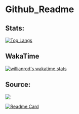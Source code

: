 # Github_Readme
## Stats:

[![Top Langs](https://github-readme-stats.vercel.app/api/top-langs/?username=Omars32&layout=default&langs_count=3)](https://github.com/anuraghazra/github-readme-stats)


## WakaTime
[![willianrod's wakatime stats](https://github-readme-stats.vercel.app/api/wakatime?username=Omars32)](https://github.com/anuraghazra/github-readme-stats)



## Source:
<a href="https://github.com/anuraghazra/github-readme-stats">
  <img align="center" src="https://github-readme-stats.vercel.app/api/pin/?username=Omars32&repo=Github_Readme" />
</a>

[![Readme Card](https://github-readme-stats.vercel.app/api/pin/?username=Omars32&repo=Github_Readme-stats)](https://github.com/anuraghazra/github-readme-stats)
